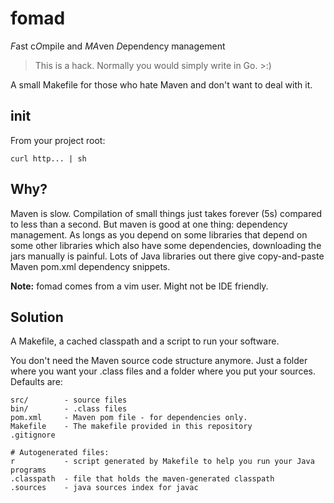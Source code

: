 fomad
=====

*F*ast c*O*mpile and *MA*ven *D*ependency management


> This is a hack. Normally you would simply write in Go. >:)

A small Makefile for those who hate Maven and don't want to deal with it.

init
----
From your project root:

    curl http... | sh

Why?
----

Maven is slow. Compilation of small things just takes forever (5s) compared to less than a second. But maven is good at one thing: dependency management. As longs as you depend on some libraries that depend on some other libraries which also have some dependencies, downloading the jars manually is painful. Lots of Java libraries out there give copy-and-paste Maven pom.xml dependency snippets.

**Note:** fomad comes from a vim user. Might not be IDE friendly. 

Solution
--------

A Makefile, a cached classpath and a script to run your software.

You don't need the Maven source code structure anymore. Just a folder where you want your .class files and a folder where you put your sources. Defaults are:

    src/        - source files
    bin/        - .class files
    pom.xml     - Maven pom file - for dependencies only.
    Makefile    - The makefile provided in this repository
    .gitignore

    # Autogenerated files:
    r           - script generated by Makefile to help you run your Java programs
    .classpath  - file that holds the maven-generated classpath
    .sources    - java sources index for javac


